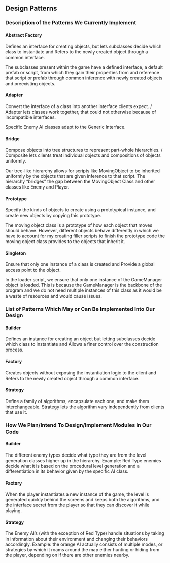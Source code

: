 ## Design Patterns

### Description of the Patterns We Currently Implement

#### Abstract Factory 
Defines an interface for creating objects, but lets subclasses decide which class to instantiate and Refers to the newly created object through a common interface. 

The subclasses present within the game have a defined interface, a default prefab or script,  from which they gain their properties from and reference that script or prefab through common inference with newly created objects and preexisting objects. 

#### Adapter
Convert the interface of a class into another interface clients expect. / Adapter lets classes work together, that could not otherwise because of incompatible interfaces. 

Specific Enemy AI classes adapt to the Generic Interface.

#### Bridge 
Compose objects into tree structures to represent part-whole hierarchies. / Composite lets clients treat individual objects and compositions of objects uniformly.

Our tree-like hierarchy allows for scripts like MovingObject to be inherited uniformly by the objects that are given inference to that script. The hierarchy “bridges” the gap between the MovingObject Class and other classes like Enemy and Player.

#### Prototype 
Specify the kinds of objects to create using a prototypical instance, and create new objects by copying this prototype.

The moving object class is a prototype of how each object that moves should behave. However, different objects behave differently in which we have to account for my creating filler scripts to finish the prototype code the moving object class provides to the objects that inherit it.

#### Singleton
Ensure that only one instance of a class is created and Provide a global access point to the object.

In the loader script, we ensure that only one instance of the GameManager object is loaded. This is because the GameManager is the backbone of the program and we do not need multiple instances of this class as it would be a waste of resources and would cause issues.

### List of Patterns Which May or Can Be Implemented Into Our Design

#### Builder
Defines an instance for creating an object but letting subclasses decide which class to instantiate and Allows a finer control over the construction process.

#### Factory
Creates objects without exposing the instantiation logic to the client and Refers to the newly created object through a common interface.

#### Strategy
Define a family of algorithms, encapsulate each one, and make them interchangeable. Strategy lets the algorithm vary independently from clients that use it. 

### How We Plan/Intend To Design/Implement Modules In Our Code

#### Builder 
The different enemy types decide what type they are from the level generation classes higher up in the hierarchy. 
Example: Red Type enemies decide what it is based on the procedural level generation and a differentiation in its behavior given by the specific AI class.

#### Factory 
When the player instantiates a new instance of the game, the level is generated quickly behind the screens and keeps both the algorithms, and the interface secret from the player so that they can discover it while playing.

#### Strategy
The Enemy AI’s (with the exception of Red Type) handle situations by taking in information about their environment and changing their behaviors accordingly. Example: the orange AI actually consists of multiple modes, or strategies by which it roams around the map either hunting or hiding from the player, depending on if there are other enemies nearby.

